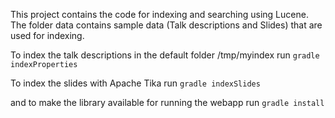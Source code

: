 This project contains the code for indexing and searching using Lucene. The folder data contains sample data (Talk descriptions and Slides) that are used for indexing.

To index the talk descriptions in the default folder /tmp/myindex run
`gradle indexProperties`

To index the slides with Apache Tika run 
`gradle indexSlides`

and to make the library available for running the webapp run
`gradle install`
